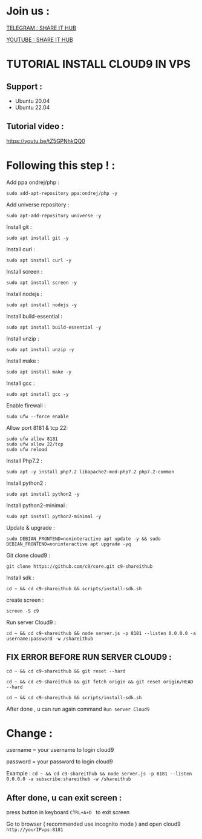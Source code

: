 # Join us :
[TELEGRAM : SHARE IT HUB](https://t.me/SHAREITHUB_COM)

[YOUTUBE : SHARE IT HUB](https://www.youtube.com/channel/UCUvH2S-T6T_hc7DjxhVd28A)

# TUTORIAL INSTALL CLOUD9 IN VPS 
## Support : 
- Ubuntu 20.04
- Ubuntu 22.04

## Tutorial video :

https://youtu.be/tZ5GPNhkQQ0

# Following this step ! :

Add ppa ondrej/php :
```
sudo add-apt-repository ppa:ondrej/php -y
```
Add universe repository :
```
sudo apt-add-repository universe -y
```
Install git :
```
sudo apt install git -y
```
Install curl :
```
sudo apt install curl -y
```
Install screen :
```
sudo apt install screen -y
```
Install nodejs :
```
sudo apt install nodejs -y 
```
Install build-essential :
```
sudo apt install build-essential -y
```
Install unzip :
```
sudo apt install unzip -y
```
Install make :
```
sudo apt install make -y
```
Install gcc :
```
sudo apt install gcc -y
```
Enable firewall :
```
sudo ufw --force enable
```
Allow port 8181 & tcp 22:
```
sudo ufw allow 8181
sudo ufw allow 22/tcp
sudo ufw reload
```
Install Php7.2 :
```
sudo apt -y install php7.2 libapache2-mod-php7.2 php7.2-common
```
Install python2 :
```
sudo apt install python2 -y
```
Install python2-minimal :
```
sudo apt install python2-minimal -y
```
Update & upgrade :
```
sudo DEBIAN_FRONTEND=noninteractive apt update -y && sudo DEBIAN_FRONTEND=noninteractive apt upgrade -yq
```
Git clone cloud9 :
```
git clone https://github.com/c9/core.git c9-shareithub
```
Install sdk :
```
cd ~ && cd c9-shareithub && scripts/install-sdk.sh
```
create screen :
```
screen -S c9
```
Run server Cloud9 :
```
cd ~ && cd c9-shareithub && node server.js -p 8181 --listen 0.0.0.0 -a username:password -w /shareithub
```

## FIX ERROR BEFORE RUN SERVER CLOUD9 :
```
cd ~ && cd c9-shareithub && git reset --hard
```
```
cd ~ && cd c9-shareithub && git fetch origin && git reset origin/HEAD --hard
```
```
cd ~ && cd c9-shareithub && scripts/install-sdk.sh
```
After done , u can run again command `Run server Cloud9`

# Change :

username = your username to login cloud9

password = your password to login cloud9

Example : `cd ~ && cd c9-shareithub && node server.js -p 8181 --listen 0.0.0.0 -a subscribe:shareithub -w /shareithub`

## After done,  u can exit screen :

press button in keyboard `CTRL+A+D ` to exit screen

Go to browser ( recommended use incognito mode ) and open cloud9 `http://yourIPvps:8181`





















































